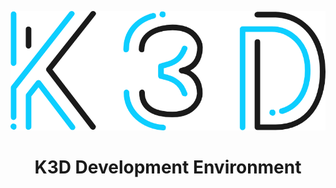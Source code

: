 <p align="center">
  <img alt="OpenCVE" src="https://raw.githubusercontent.com/pkeech/k3d-dev/main/docs/k3d-logo.png">
</p>

<h1 align="center">
K3D Development Environment
</h1>
